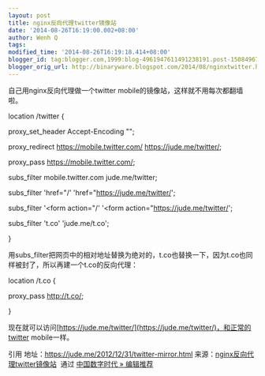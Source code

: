 ```yaml
---
layout: post
title: nginx反向代理twitter镜像站
date: '2014-08-26T16:19:00.002+08:00'
author: Wenh Q
tags:
modified_time: '2014-08-26T16:19:18.414+08:00'
blogger_id: tag:blogger.com,1999:blog-4961947611491238191.post-150849671501659319
blogger_orig_url: http://binaryware.blogspot.com/2014/08/nginxtwitter.html
---
```

自己用nginx反向代理做一个twitter
mobile的镜像站，这样就不用每次都翻墙啦。


location /twitter {

proxy_set_header Accept-Encoding "";

proxy_redirect https://mobile.twitter.com/ https://jude.me/twitter/;

proxy_pass https://mobile.twitter.com/;

subs_filter mobile.twitter.com jude.me/twitter;

subs_filter 'href="/' 'href="https://jude.me/twitter/';

subs_filter '<form action="/' '<form
action="https://jude.me/twitter/';

subs_filter 't.co' 'jude.me/t.co';

}

用subs_filter把网页中的相对地址替换为绝对的，t.co也替换一下，因为t.co也同样被封了，所以再建一个t.co的反向代理：


location /t.co {

proxy_pass http://t.co/;

}

现在就可以访问[https://jude.me/twitter/](https://jude.me/twitter/)，和正常的twitter
mobile一样。




引用 地址：https://jude.me/2012/12/31/twitter-mirror.html
来源：[nginx反向代理twitter镜像站](http://feedproxy.google.com/~r/chinagfwblog/~3/T6Jb1acfgHM/nginxtwitter.html)  通过 [中国数字时代
»
编辑推荐](http://pipes.yahoo.com/pipes/pipe.info?_id=4ebbe79f06d4342d785a0cab9913dc0c)
